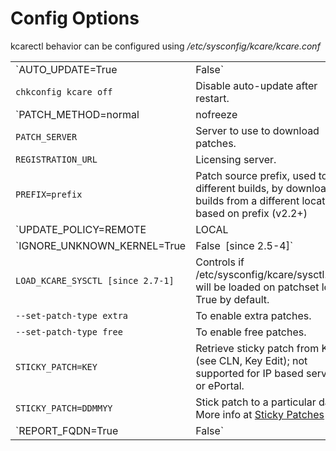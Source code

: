 # Config Options


kcarectl behavior can be configured using _/etc/sysconfig/kcare/kcare.conf_

| | |
|-|-|
|`AUTO_UPDATE=True|False` | True - enable auto-update; False - disable auto-update.|
|`chkconfig kcare off` | Disable auto-update after restart.|
|`PATCH_METHOD=normal|nofreeze|smart` | Normal - (default) use freezer; Nofreeze - don't use freezer to freeze processes. Smart - smart freezer freezes only threads that need to be frozen for patching [kernelcare 2.3+].|
|`PATCH_SERVER` | Server to use to download patches.|
|`REGISTRATION_URL` | Licensing server.|
|`PREFIX=prefix` | Patch source prefix, used to test different builds, by downloading builds from a different location, based on prefix (v2.2+)|
|`UPDATE_POLICY=REMOTE|LOCAL|LOCAL_FIRST [since 1.6] ` | Depending on the policy, on server startup, use: REMOTE - (default) patches from patch server. LOCAL - only locally cached patches, if none cached (caching is done automatically) - do nothing. LOCAL_FIRST - see if locally cached patches exist, and load them. If not, try getting them from remote server.|
|`IGNORE_UNKNOWN_KERNEL=True|False` `[since 2.5-4]` | Don't provide notification if unknown kernel on auto-update.|
|`LOAD_KCARE_SYSCTL [since 2.7-1]` | Controls if /etc/sysconfig/kcare/sysctl.conf will be loaded on patchset load. True by default.|
|`--set-patch-type extra` | To enable extra patches.|
|`--set-patch-type free` | To enable free patches.|
|`STICKY_PATCH=KEY` | Retrieve sticky patch from KEY (see CLN, Key Edit); not supported for IP based servers or ePortal.|
|`STICKY_PATCH=DDMMYY` | Stick patch to a particular date. More info at [Sticky Patches](/sticky_patches/) .|
|`REPORT_FQDN=True|False` | Force using Fully Qualified Domain as a hostname. False by default.|



